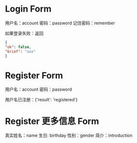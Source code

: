 
# Login Form
用户名：account
密码：password
记住密码：remember

如果登录失败：返回 
```json
{
"ok": false,
"brief": "xxx"
}
```

# Register Form

用户名：account
密码：password

用户名已注册：{'result': 'registered'}

# Register 更多信息 Form

真实姓名：name
生日: birthday
性别：gender
简介：introduction
